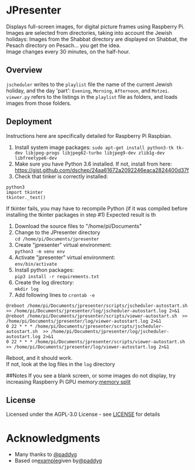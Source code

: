 # JPresenter
Displays full-screen images, for digital picture frames using Raspberry Pi.<br>
Images are selected from directories, taking into account the Jewish holidays: Images from the Shabbat directory are displayed on Shabbat, the Pesach directory on Pesach... you get the idea.<br>
Image changes every 30 minutes, on the half-hour.

## Overview
```jscheduler``` writes to the ```playlist``` file the name of the current Jewish holiday, and the day 'part': ```Evening```, ```Morning```, ```Afternoon```, and ```Motzei```.   
```viewer.py``` refers to the listings in the ```playlist``` file as folders, and loads images from those folders.

## Deployment
Instructions here are specifically detailed for Raspberry Pi Raspbian.
1. Install system image packages:
```sudo apt-get install python3-tk tk-dev libjpeg-progs libjpeg62-turbo libjpeg9-dev zlib1g-dev libfreetype6-dev```
1. Make sure you  have Python 3.6 installed.
If not, install from here: https://gist.github.com/dschep/24aa61672a2092246eaca2824400d37f
1. Check that tinker is correctly installed:
```
python3
import tkinter
tkinter._test()
``` 
If tkinter fails, you may have to recompile Python (if it was compiled before installing the tkinter packages in step #1)
Expected result is th
1. Download the source files to "/home/pi/Documents"
1. Change to the JPresenter directory<br> ```cd /home/pi/Documents/jpresenter```
1. Create "jpresenter" virtual environment:<br> ```python3 -m venv env```
1. Activate "jpresenter" virtual environment:<br> ```env/bin/activate```
1. Install python packages:<br> ```pip3 install -r requirements.txt```
1. Create the log directory:<br> ```mkdir log```
1. Add following lines to ```crontab -e```
```
@reboot /home/pi/Documents/jpresenter/scripts/jscheduler-autostart.sh  >> /home/pi/Documents/jpresenter/log/jscheduler-autostart.log 2>&1
@reboot /home/pi/Documents/jpresenter/scripts/viewer-autostart.sh  >> /home/pi/Documents/jpresenter/log/viewer-autostart.log 2>&1
0 22 * * * /home/pi/Documents/jpresenter/scripts/jscheduler-autostart.sh  >> /home/pi/Documents/jpresenter/log/jscheduler-autostart.log 2>&1
0 22 * * * /home/pi/Documents/jpresenter/scripts/viewer-autostart.sh  >> /home/pi/Documents/jpresenter/log/viewer-autostart.log 2>&1
```
Reboot, and it should work.<br>
If not, look at the log files in the ```log``` directory

##Notes
If you see a blank screen, or some images do not display, try increasing Raspberry Pi GPU memory:[memory split](https://www.raspberrypi.org/documentation/configuration/raspi-config.md)

## License
Licensed under the AGPL-3.0 License - see [LICENSE](LICENSE) for details

# Acknowledgments
* Many thanks to [@paddyg](https://www.raspberrypi.org/forums/memberlist.php?mode=viewprofile&u=9640)
* Based on[example](https://www.raspberrypi.org/forums/viewtopic.php?t=80229#p986846)given by[@paddyg](https://www.raspberrypi.org/forums/memberlist.php?mode=viewprofile&u=9640) 
